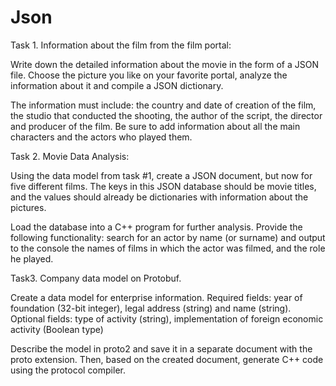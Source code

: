 # Json
Task 1. Information about the film from the film portal:

  Write down the detailed information about the movie in the form of a JSON file. Choose the picture you like on your favorite portal, analyze the information about it and compile a JSON dictionary.

The information must include: the country and date of creation of the film, the studio that conducted the shooting, the author of the script, the director and producer of the film. Be sure to add information about all the main characters and the actors who played them.

Task 2. Movie Data Analysis:

  Using the data model from task #1, create a JSON document, but now for five different films. The keys in this JSON database should be movie titles, and the values should already be dictionaries with information about the pictures.

Load the database into a C++ program for further analysis. Provide the following functionality: search for an actor by name (or surname) and output to the console the names of films in which the actor was filmed, and the role he played.

Task3. Company data model on Protobuf.

Create a data model for enterprise information. Required fields: year of foundation (32-bit integer), legal address (string) and name (string). Optional fields: type of activity (string), implementation of foreign economic activity (Boolean type)

Describe the model in proto2 and save it in a separate document with the proto extension. Then, based on the created document, generate C++ code using the protocol compiler.